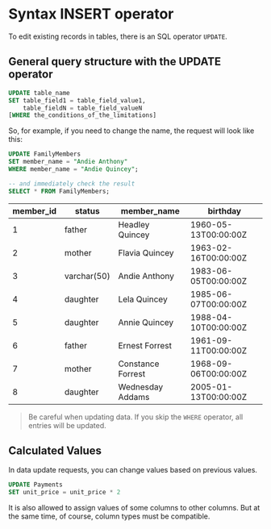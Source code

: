 # Syntax INSERT operator

To edit existing records in tables, there is an SQL operator `UPDATE`.

## General query structure with the UPDATE operator

```sql
UPDATE table_name
SET table_field1 = table_field_value1,
    table_fieldN = table_field_valueN
[WHERE the_conditions_of_the_limitations]
```

So, for example, if you need to change the name, the request will look like this:

```sql
UPDATE FamilyMembers
SET member_name = "Andie Anthony"
WHERE member_name = "Andie Quincey";

-- and immediately check the result
SELECT * FROM FamilyMembers;
```

| member_id | status      | member_name       | birthday             |
| --------- | ----------- | ----------------- | -------------------- |
| 1         | father      | Headley Quincey   | 1960-05-13T00:00:00Z |
| 2         | mother      | Flavia Quincey    | 1963-02-16T00:00:00Z |
| 3         | varchar(50) | Andie Anthony     | 1983-06-05T00:00:00Z |
| 4         | daughter    | Lela Quincey      | 1985-06-07T00:00:00Z |
| 5         | daughter    | Annie Quincey     | 1988-04-10T00:00:00Z |
| 6         | father      | Ernest Forrest    | 1961-09-11T00:00:00Z |
| 7         | mother      | Constance Forrest | 1968-09-06T00:00:00Z |
| 8         | daughter    | Wednesday Addams  | 2005-01-13T00:00:00Z |

> Be careful when updating data. If you skip the `WHERE` operator, all entries will be updated.

## Calculated Values

In data update requests, you can change values based on previous values.

```sql
UPDATE Payments
SET unit_price = unit_price * 2
```

It is also allowed to assign values of some columns to other columns. But at the same time, of course, column types must be compatible.
